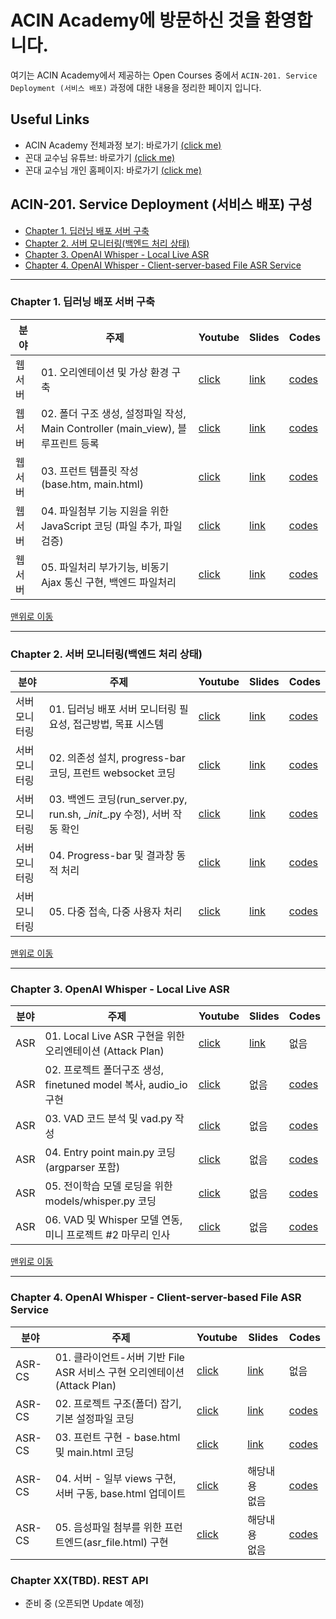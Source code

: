 # ACIN Academy에 방문하신 것을 환영합니다. <a id='top'></a>

여기는 ACIN Academy에서 제공하는 Open Courses 중에서 `ACIN-201. Service Deployment (서비스 배포)` 과정에 대한 내용을 정리한 페이지 입니다.

## Useful Links
- ACIN Academy 전체과정 보기: 바로가기 [(click me)](https://github.com/kafa46/acin_academy)
- 꼰대 교수님 유튜브: 바로가기 [(click me)](https://www.youtube.com/@kafa46)
- 꼰대 교수님 개인 홈페이지: 바로가기 [(click me)](https://prof.acin.kr/)

## ACIN-201. Service Deployment (서비스 배포) 구성
- [Chapter 1. 딥러닝 배포 서버 구축](#server)
- [Chapter 2. 서버 모니터링(백엔드 처리 상태)](#monitoring)
- [Chapter 3. OpenAI Whisper - Local Live ASR](#local_live_asr)
- [Chapter 4. OpenAI Whisper - Client-server-based File ASR Service](#cs-file-asr)
<hr>

### Chapter 1. 딥러닝 배포 서버 구축 <a id='server'></a>
|분야|주제|Youtube|Slides|Codes|
|---|---|---|---|---|
|웹 서버|01. 오리엔테이션 및 가상 환경 구축|[click](https://youtu.be/VQChvFGhxrE)|[link](https://github.com/kafa46/acin_academy/blob/master/01_deployment/01_web_server/01_web_server.pdf)|[codes](https://github.com/kafa46/acin_academy/tree/master/01_deployment/01_web_server)|
|웹 서버|02. 폴더 구조 생성, 설정파일 작성, Main Controller (main_view), 블루프린트 등록|[click](https://youtu.be/gBR3FvEIang)|[link](https://github.com/kafa46/acin_academy/blob/master/01_deployment/01_web_server/01_web_server.pdf)|[codes](https://github.com/kafa46/acin_academy/tree/master/01_deployment/01_web_server)|
|웹 서버|03. 프런트 템플릿 작성(base.htm, main.html)|[click](https://youtu.be/tv5swAHtqhk)|[link](https://github.com/kafa46/acin_academy/blob/master/01_deployment/01_web_server/01_web_server.pdf)|[codes](https://github.com/kafa46/acin_academy/tree/master/01_deployment/01_web_server)|
|웹 서버|04. 파일첨부 기능 지원을 위한 JavaScript 코딩 (파일 추가, 파일 검증)|[click](https://youtu.be/nM7DrE3okHA)|[link](https://github.com/kafa46/acin_academy/blob/master/01_deployment/01_web_server/01_web_server.pdf)|[codes](https://github.com/kafa46/acin_academy/tree/master/01_deployment/01_web_server)|
|웹 서버|05. 파일처리 부가기능, 비동기 Ajax 통신 구현, 백엔드 파일처리|[click](https://youtu.be/Ly31-ow14rc)|[link](https://github.com/kafa46/acin_academy/blob/master/01_deployment/01_web_server/01_web_server.pdf)|[codes](https://github.com/kafa46/acin_academy/tree/master/01_deployment/01_web_server)|

[맨위로 이동](#top)
<hr>

### Chapter 2. 서버 모니터링(백엔드 처리 상태) <a id='monitoring'></a>
|분야|주제|Youtube|Slides|Codes|
|---|---|---|---|---|
|서버 모니터링|01. 딥러닝 배포 서버 모니터링 필요성, 접근방법, 목표 시스템|[click](https://youtu.be/qP_Vt4tXWX0)|[link](https://github.com/kafa46/acin_academy/blob/master/201_deployment/03_whisper_local_live_asr/slides/01_whisper_local_live_asr_attack_plan.pdf)|[codes](https://github.com/kafa46/acin_academy/tree/master/01_deployment/02_progressbar)|
|서버 모니터링|02. 의존성 설치, progress-bar 코딩, 프런트 websocket 코딩|[click](https://youtu.be/jDD9191v_GA)|[link](https://github.com/kafa46/acin_academy/blob/master/01_deployment/02_progressbar/01_progress_bar.pdf)|[codes](https://github.com/kafa46/acin_academy/tree/master/01_deployment/02_progressbar)|
|서버 모니터링|03. 백엔드 코딩(run_server.py, run.sh, \__init__.py 수정), 서버 작동 확인|[click](https://youtu.be/4FoSOLBUxfk)|[link](https://github.com/kafa46/acin_academy/blob/master/01_deployment/02_progressbar/01_progress_bar.pdf)|[codes](https://github.com/kafa46/acin_academy/tree/master/01_deployment/02_progressbar)|
|서버 모니터링|04. Progress-bar 및 결과창 동적 처리|[click](https://youtu.be/1R5Q8gA2NMg)|[link](https://github.com/kafa46/acin_academy/blob/master/01_deployment/02_progressbar/01_progress_bar.pdf)|[codes](https://github.com/kafa46/acin_academy/tree/master/01_deployment/02_progressbar)|
|서버 모니터링|05. 다중 접속, 다중 사용자 처리|[click](https://youtu.be/qM_pdELVXhA)|[link](https://github.com/kafa46/acin_academy/blob/master/01_deployment/02_progressbar/01_progress_bar.pdf)|[codes](https://github.com/kafa46/acin_academy/tree/master/01_deployment/02_progressbar)|

[맨위로 이동](#top)
<hr>

### Chapter 3. OpenAI Whisper - Local Live ASR <a id='local_live_asr'></a>
|분야|주제|Youtube|Slides|Codes|
|---|---|---|---|---|
|ASR|01. Local Live ASR 구현을 위한 오리엔테이션 (Attack Plan)|[click](https://youtu.be/M2feOKAoXTc)|[link](https://github.com/kafa46/acin_academy/blob/master/201_deployment/03_whisper_local_live_asr/slides/01_whisper_local_live_asr_attack_plan.pdf)|없음|
|ASR|02. 프로젝트 폴더구조 생성, finetuned model 복사, audio_io 구현|[click](https://youtu.be/WcDYe3rswI4)|없음|[codes](https://github.com/kafa46/acin_academy/tree/master/201_deployment/03_whisper_local_live_asr)|
|ASR|03. VAD 코드 분석 및 vad.py 작성|[click](https://youtu.be/DQW0cqXYa6Q)|없음|[codes](https://github.com/kafa46/acin_academy/tree/master/201_deployment/03_whisper_local_live_asr)|
|ASR|04. Entry point main.py 코딩 (argparser 포함)|[click](https://youtu.be/4NqRilfuTpA)|없음|[codes](https://github.com/kafa46/acin_academy/tree/master/201_deployment/03_whisper_local_live_asr)|
|ASR|05. 전이학습 모델 로딩을 위한 models/whisper.py 코딩|[click](https://youtu.be/KXcZLEuxMA4)|없음|[codes](https://github.com/kafa46/acin_academy/tree/master/201_deployment/03_whisper_local_live_asr)|
|ASR|06. VAD 및 Whisper 모델 연동, 미니 프로젝트 #2 마무리 인사|[click](https://youtu.be/cWp4vaPGeww)|없음|[codes](https://github.com/kafa46/acin_academy/tree/master/201_deployment/03_whisper_local_live_asr)|


[맨위로 이동](#top)
<hr>

### Chapter 4. OpenAI Whisper - Client-server-based File ASR Service <a id='cs-file-asr'></a>
|분야|주제|Youtube|Slides|Codes|
|---|---|---|---|---|
|ASR-CS|01. 클라이언트-서버 기반 File ASR 서비스 구현 오리엔테이션 (Attack Plan)|[click](https://youtu.be/0tXTsIUNMOI)|[link](https://github.com/kafa46/acin_academy/blob/master/201_deployment/04_file_asr_no_socket/references/01_client-server_file_asr_no_socket.pdf)|없음|
|ASR-CS|02. 프로젝트 구조(폴더) 잡기, 기본 설정파일 코딩|[click](https://youtu.be/mSwujzcZ__A)|[link](https://github.com/kafa46/acin_academy/blob/master/201_deployment/04_file_asr_no_socket/references/01_client-server_file_asr_no_socket.pdf)|[codes](https://github.com/kafa46/acin_academy/tree/master/201_deployment/04_file_asr_no_socket)|
|ASR-CS|03. 프런트 구현 - base.html 및 main.html 코딩|[click](https://youtu.be/G4SVV7bppyg)|[link](https://github.com/kafa46/acin_academy/blob/master/201_deployment/04_file_asr_no_socket/references/01_client-server_file_asr_no_socket.pdf)|[codes](https://github.com/kafa46/acin_academy/tree/master/201_deployment/04_file_asr_no_socket)|
|ASR-CS|04. 서버 - 일부 views 구현, 서버 구동, base.html 업데이트|[click](https://youtu.be/wAw7TcEFpGw)|해당내용<br>없음|[codes](https://github.com/kafa46/acin_academy/tree/master/201_deployment/04_file_asr_no_socket)|
|ASR-CS|05. 음성파일 첨부를 위한 프런트엔드(asr_file.html) 구현|[click](https://youtu.be/IM-Ano8Yfdc)|해당내용<br>없음|[codes](https://github.com/kafa46/acin_academy/tree/master/201_deployment/04_file_asr_no_socket)|

### Chapter XX(TBD). REST API
- 준비 중 (오픈되면 Update 예정)